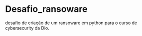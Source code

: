 # Desafio_ransoware
desafio de criação de um ransoware em python para o curso de cybersecurity da Dio.

